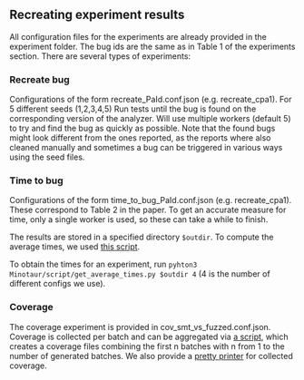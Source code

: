 ## Recreating experiment results
All configuration files for the experiments are already provided in the experiment folder. 
The bug ids are the same as in Table 1 of the experiments section.
There are several types of experiments:

### Recreate bug
Configurations of the form recreate_PaId.conf.json (e.g. recreate_cpa1).
For 5 different seeds (1,2,3,4,5) Run tests until the bug is found on the corresponding version of the analyzer.
Will use multiple workers (default 5) to try and find the bug as quickly as possible.
Note that the found bugs might look different from the ones reported, as the reports where also cleaned manually and sometimes a bug can be triggered in various ways using the seed files. 

### Time to bug
Configurations of the form time_to_bug_PaId.conf.json (e.g. recreate_cpa1).
These correspond to Table 2 in the paper. To get an accurate measure for time, only a single worker is used, so these can take a while to finish.

The results are stored in a specified directory `$outdir`. To compute the average times, we used [this script](scripts/get_average_times.py).

To obtain the times for an experiment, run `pyhton3 Minotaur/script/get_average_times.py $outdir 4` (4 is the number of different configs we use).

### Coverage
The coverage experiment is provided in cov_smt_vs_fuzzed.conf.json.
Coverage is collected per batch and can be aggregated via [a script](scripts/merge_coverage.py), which creates a coverage files combining the first n batches with n from 1 to the number of generated batches. 
We also provide a [pretty printer](script/plot_coverage.py) for collected coverage. 
